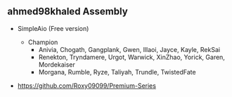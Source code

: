 ## ahmed98khaled Assembly

* SimpleAio (Free version)
    * Champion
        * Anivia, Chogath, Gangplank, Gwen, Illaoi, Jayce, Kayle, RekSai
        * Renekton, Tryndamere, Urgot, Warwick, XinZhao, Yorick, Garen, Mordekaiser
        * Morgana, Rumble, Ryze, Taliyah, Trundle, TwistedFate

* https://github.com/Roxy09099/Premium-Series
